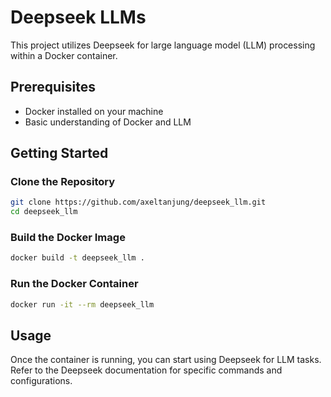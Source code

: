 # Deepseek LLMs

This project utilizes Deepseek for large language model (LLM) processing within a Docker container.

## Prerequisites

- Docker installed on your machine
- Basic understanding of Docker and LLM

## Getting Started

### Clone the Repository

```bash
git clone https://github.com/axeltanjung/deepseek_llm.git
cd deepseek_llm
```

### Build the Docker Image

```bash
docker build -t deepseek_llm .
```

### Run the Docker Container

```bash
docker run -it --rm deepseek_llm
```

## Usage

Once the container is running, you can start using Deepseek for LLM tasks. Refer to the Deepseek documentation for specific commands and configurations.
